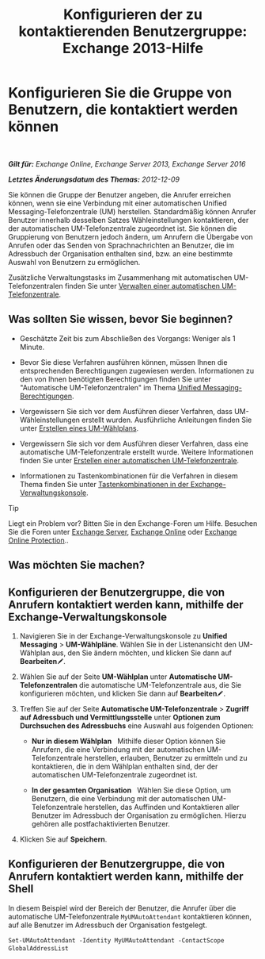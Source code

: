 ﻿---
title: 'Konfigurieren der zu kontaktierenden Benutzergruppe: Exchange 2013-Hilfe'
TOCTitle: Konfigurieren Sie die Gruppe von Benutzern, die kontaktiert werden können
ms:assetid: 45d9d6d5-c9d6-4b73-8aa2-a23599a4381c
ms:mtpsurl: https://technet.microsoft.com/de-de/library/Ee423545(v=EXCHG.150)
ms:contentKeyID: 52062699
ms.date: 05/23/2018
mtps_version: v=EXCHG.150
ms.translationtype: MT
---

# Konfigurieren Sie die Gruppe von Benutzern, die kontaktiert werden können

 

_**Gilt für:** Exchange Online, Exchange Server 2013, Exchange Server 2016_

_**Letztes Änderungsdatum des Themas:** 2012-12-09_

Sie können die Gruppe der Benutzer angeben, die Anrufer erreichen können, wenn sie eine Verbindung mit einer automatischen Unified Messaging-Telefonzentrale (UM) herstellen. Standardmäßig können Anrufer Benutzer innerhalb desselben Satzes Wähleinstellungen kontaktieren, der der automatischen UM-Telefonzentrale zugeordnet ist. Sie können die Gruppierung von Benutzern jedoch ändern, um Anrufern die Übergabe von Anrufen oder das Senden von Sprachnachrichten an Benutzer, die im Adressbuch der Organisation enthalten sind, bzw. an eine bestimmte Auswahl von Benutzern zu ermöglichen.

Zusätzliche Verwaltungstasks im Zusammenhang mit automatischen UM-Telefonzentralen finden Sie unter [Verwalten einer automatischen UM-Telefonzentrale](manage-a-um-auto-attendant-exchange-2013-help.md).

## Was sollten Sie wissen, bevor Sie beginnen?

  - Geschätzte Zeit bis zum Abschließen des Vorgangs: Weniger als 1 Minute.

  - Bevor Sie diese Verfahren ausführen können, müssen Ihnen die entsprechenden Berechtigungen zugewiesen werden. Informationen zu den von Ihnen benötigten Berechtigungen finden Sie unter "Automatische UM-Telefonzentralen" im Thema [Unified Messaging-Berechtigungen](unified-messaging-permissions-exchange-2013-help.md).

  - Vergewissern Sie sich vor dem Ausführen dieser Verfahren, dass UM-Wähleinstellungen erstellt wurden. Ausführliche Anleitungen finden Sie unter [Erstellen eines UM-Wählplans](https://review.docs.microsoft.com/de-de/exchange/voice-mail-unified-messaging/connect-voice-mail-system/create-um-dial-plan).

  - Vergewissern Sie sich vor dem Ausführen dieser Verfahren, dass eine automatische UM-Telefonzentrale erstellt wurde. Weitere Informationen finden Sie unter [Erstellen einer automatischen UM-Telefonzentrale](https://review.docs.microsoft.com/de-de/exchange/voice-mail-unified-messaging/automatically-answer-and-route-calls/create-a-um-auto-attendant).

  - Informationen zu Tastenkombinationen für die Verfahren in diesem Thema finden Sie unter [Tastenkombinationen in der Exchange-Verwaltungskonsole](keyboard-shortcuts-in-the-exchange-admin-center-exchange-online-protection-help.md).


> [!TIP]
> Liegt ein Problem vor? Bitten Sie in den Exchange-Foren um Hilfe. Besuchen Sie die Foren unter <A href="https://go.microsoft.com/fwlink/p/?linkid=60612">Exchange Server</A>, <A href="https://go.microsoft.com/fwlink/p/?linkid=267542">Exchange Online</A> oder <A href="https://go.microsoft.com/fwlink/p/?linkid=285351">Exchange Online Protection</A>..



## Was möchten Sie machen?

## Konfigurieren der Benutzergruppe, die von Anrufern kontaktiert werden kann, mithilfe der Exchange-Verwaltungskonsole

1.  Navigieren Sie in der Exchange-Verwaltungskonsole zu **Unified Messaging** \> **UM-Wählpläne**. Wählen Sie in der Listenansicht den UM-Wählplan aus, den Sie ändern möchten, und klicken Sie dann auf **Bearbeiten**![Bearbeitungssymbol](images/Bb124582.6f53ccb2-1f13-4c02-bea0-30690e6ea71d(EXCHG.150).gif "Bearbeitungssymbol").

2.  Wählen Sie auf der Seite **UM-Wählplan** unter **Automatische UM-Telefonzentralen** die automatische UM-Telefonzentrale aus, die Sie konfigurieren möchten, und klicken Sie dann auf **Bearbeiten**![Bearbeitungssymbol](images/Bb124582.6f53ccb2-1f13-4c02-bea0-30690e6ea71d(EXCHG.150).gif "Bearbeitungssymbol").

3.  Treffen Sie auf der Seite **Automatische UM-Telefonzentrale** \> **Zugriff auf Adressbuch und Vermittlungsstelle** unter **Optionen zum Durchsuchen des Adressbuchs** eine Auswahl aus folgenden Optionen:
    
      - **Nur in diesem Wählplan**   Mithilfe dieser Option können Sie Anrufern, die eine Verbindung mit der automatischen UM-Telefonzentrale herstellen, erlauben, Benutzer zu ermitteln und zu kontaktieren, die in dem Wählplan enthalten sind, der der automatischen UM-Telefonzentrale zugeordnet ist.
    
      - **In der gesamten Organisation**   Wählen Sie diese Option, um Benutzern, die eine Verbindung mit der automatischen UM-Telefonzentrale herstellen, das Auffinden und Kontaktieren aller Benutzer im Adressbuch der Organisation zu ermöglichen. Hierzu gehören alle postfachaktivierten Benutzer.

4.  Klicken Sie auf **Speichern**.

## Konfigurieren der Benutzergruppe, die von Anrufern kontaktiert werden kann, mithilfe der Shell

In diesem Beispiel wird der Bereich der Benutzer, die Anrufer über die automatische UM-Telefonzentrale `MyUMAutoAttendant` kontaktieren können, auf alle Benutzer im Adressbuch der Organisation festgelegt.

    Set-UMAutoAttendant -Identity MyUMAutoAttendant -ContactScope GlobalAddressList

